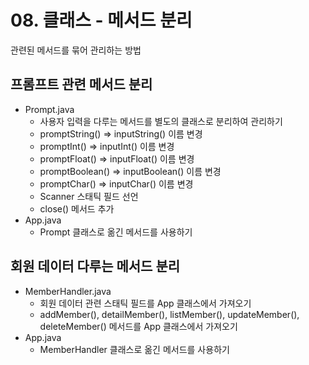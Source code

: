 # 08. 클래스 - 메서드 분리

관련된 메서드를 묶어 관리하는 방법

## 프롬프트 관련 메서드 분리

- Prompt.java
  - 사용자 입력을 다루는 메서드를 별도의 클래스로 분리하여 관리하기
  - promptString() => inputString() 이름 변경
  - promptInt() => inputInt() 이름 변경
  - promptFloat() => inputFloat() 이름 변경
  - promptBoolean() => inputBoolean() 이름 변경
  - promptChar() => inputChar() 이름 변경
  - Scanner 스태틱 필드 선언
  - close() 메서드 추가
- App.java
  - Prompt 클래스로 옮긴 메서드를 사용하기

## 회원 데이터 다루는 메서드 분리

- MemberHandler.java
  - 회원 데이터 관련 스태틱 필드를 App 클래스에서 가져오기
  - addMember(), detailMember(), listMember(), updateMember(), deleteMember() 메서드를 App 클래스에서 가져오기
- App.java
  - MemberHandler 클래스로 옮긴 메서드를 사용하기


